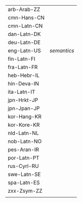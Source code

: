 | | |
|-|-|
| arb-Arab-ZZ |  |
| cmn-Hans-CN |  |
| cmn-Latn-CN |  |
| dan-Latn-DK |  |
| deu-Latn-DE |  |
| eng-Latn-US | _semantics_ |
| fin-Latn-FI |  |
| fra-Latn-FR |  |
| heb-Hebr-IL |  |
| hin-Deva-IN |  |
| ita-Latn-IT |  |
| jpn-Hrkt-JP |  |
| jpn-Jpan-JP |  |
| kor-Hang-KR |  |
| kor-Kore-KR |  |
| nld-Latn-NL |  |
| nob-Latn-NO |  |
| pes-Aran-IR |  |
| por-Latn-PT |  |
| rus-Cyrl-RU |  |
| swe-Latn-SE |  |
| spa-Latn-ES |  |
| zxx-Zsym-ZZ |  |
|  |  |

